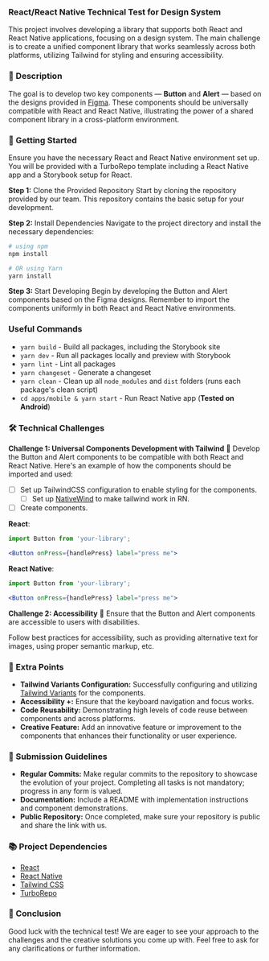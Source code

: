 ### **React/React Native Technical Test for Design System**

This project involves developing a library that supports both React and React Native applications, focusing on a design system. The main challenge is to create a unified component library that works seamlessly across both platforms, utilizing Tailwind for styling and ensuring accessibility.

### **📖 Description**

The goal is to develop two key components — **Button** and **Alert** — based on the designs provided in [Figma](https://www.figma.com/file/K6wOCDyoNqSa8qMAuTXtAr/Starter-Design-System-(Community)?type=design&node-id=0-1&mode=design&t=hvZcPmpp5cXFApGy-0). These components should be universally compatible with React and React Native, illustrating the power of a shared component library in a cross-platform environment.

### **🚀 Getting Started**

Ensure you have the necessary React and React Native environment set up. You will be provided with a TurboRepo template including a React Native app and a Storybook setup for React.

**Step 1:** Clone the Provided Repository
Start by cloning the repository provided by our team. This repository contains the basic setup for your development.

**Step 2:** Install Dependencies
Navigate to the project directory and install the necessary dependencies:

```bash
# using npm
npm install

# OR using Yarn
yarn install

```

**Step 3:** Start Developing
Begin by developing the Button and Alert components based on the Figma designs. Remember to import the components uniformly in both React and React Native environments.


### Useful Commands

- `yarn build` - Build all packages, including the Storybook site
- `yarn dev` - Run all packages locally and preview with Storybook
- `yarn lint` - Lint all packages
- `yarn changeset` - Generate a changeset
- `yarn clean` - Clean up all `node_modules` and `dist` folders (runs each package's clean script)
- `cd apps/mobile & yarn start` - Run React Native app (**Tested on Android**)


### **🛠 Technical Challenges**

**Challenge 1: Universal Components Development with Tailwind**
📌 Develop the Button and Alert components to be compatible with both React and React Native. Here's an example of how the components should be imported and used:

- [ ]  Set up TailwindCSS configuration to enable styling for the components.
    - [ ]  Set up [NativeWind](https://www.nativewind.dev/quick-starts/react-native-cli) to make tailwind work in RN.
- [ ]  Create components.

**React**:

```jsx
import Button from 'your-library';

<Button onPress={handlePress} label="press me">

```

**React Native**:

```jsx
import Button from 'your-library';

<Button onPress={handlePress} label="press me">

```

**Challenge 2: Accessibility**
📌 Ensure that the Button and Alert components are accessible to users with disabilities.

Follow best practices for accessibility, such as providing alternative text for images, using proper semantic markup, etc.

### **🌟 Extra Points**

- **Tailwind Variants Configuration:** Successfully configuring and utilizing [Tailwind Variants](https://www.tailwind-variants.org/) for the components.
- **Accessibility +:** Ensure that the keyboard navigation and focus works.
- **Code Reusability:** Demonstrating high levels of code reuse between components and across platforms.
- **Creative Feature:** Add an innovative feature or improvement to the components that enhances their functionality or user experience.

### **🌟 Submission Guidelines**

- **Regular Commits:** Make regular commits to the repository to showcase the evolution of your project. Completing all tasks is not mandatory; progress in any form is valued.
- **Documentation:** Include a README with implementation instructions and component demonstrations.
- **Public Repository:** Once completed, make sure your repository is public and share the link with us.

### **📚 Project Dependencies**

- [React](https://reactjs.org/)
- [React Native](https://reactnative.dev/)
- [Tailwind CSS](https://tailwindcss.com/)
- [TurboRepo](https://turborepo.org/)

### **🙌 Conclusion**

Good luck with the technical test! We are eager to see your approach to the challenges and the creative solutions you come up with. Feel free to ask for any clarifications or further information.

